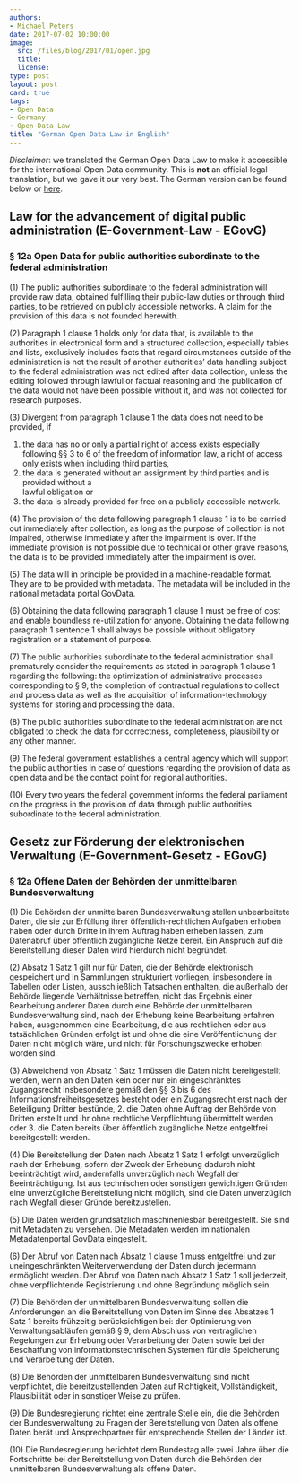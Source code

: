 ```yaml
---
authors:
- Michael Peters
date: 2017-07-02 10:00:00
image:
  src: /files/blog/2017/01/open.jpg
  title: 
  license:
type: post
layout: post
card: true
tags:
- Open Data
- Germany
- Open-Data-Law
title: "German Open Data Law in English"
---
```

*Disclaimer*: we translated the German Open Data Law to make it accessible for the international Open Data community. This is **not** an official legal translation, but we gave it our very best. The German version can be found below or [here](https://www.gesetze-im-internet.de/egovg/__12a.html).

<h2> Law for the advancement of digital public administration 
	(E-Government-Law - EGovG) </h2>
<h3> § 12a Open Data for public authorities subordinate to the federal administration </h3>

(1) The public authorities subordinate to the federal administration will provide raw data, obtained fulfilling their public-law duties or through third parties, to be retrieved on publicly accessible networks. A claim for the provision of this data is not founded herewith. 

(2) Paragraph 1 clause 1 holds only for data that, 
is available to the authorities in electronical form and a structured collection, especially tables and lists, exclusively includes facts that regard circumstances outside of the administration is not the result of another authorities’ data handling subject to the federal administration was not edited after data collection, unless the editing followed through lawful or factual reasoning and the publication of the data would not have been possible without it, and 
was not collected for research purposes.

(3) Divergent from paragraph 1 clause 1 the data does not need to be provided, if
 1. the data has no or only a partial right of access exists especially following §§ 3 to 6
   of the freedom of information law, a right of access only exists when including third parties,
 2. the data is generated without an assignment by third parties and is provided without a   
       lawful obligation or 
 3. the data is already provided for free on a publicly accessible network. 

(4) The provision of the data following paragraph 1 clause 1 is to be carried out immediately after collection, as long as the purpose of collection is not impaired, otherwise immediately after the impairment is over. If the immediate provision is not possible due to technical or other grave reasons, the data is to be provided immediately after the impairment is over. 

(5) The data will in principle be provided in a machine-readable format. They are to be provided with metadata. The metadata will be included in the national metadata portal GovData. 

(6) Obtaining the data following paragraph 1 clause 1 must be free of cost and enable boundless re-utilization for anyone. Obtaining the data following paragraph 1 sentence 1 shall always be possible without obligatory registration or a statement of purpose.

(7) The public authorities subordinate to the federal administration shall prematurely consider the requirements as stated in paragraph 1 clause 1 regarding the following: the optimization of administrative processes corresponding to § 9, the completion of contractual regulations to collect and process data as well as the acquisition of information-technology systems for storing and processing the data. 

(8) The public authorities subordinate to the federal administration are not obligated to check the data for correctness, completeness, plausibility or any other manner. 

(9) The federal government establishes a central agency which will support the public authorities in case of questions regarding the provision of data as open data and be the contact point for regional authorities. 

(10) Every two years the federal government informs the federal parliament on the progress in the provision of data through public authorities subordinate to the federal administration.



<h2> Gesetz zur Förderung der elektronischen Verwaltung (E-Government-Gesetz - EGovG) </h2>

<h3> § 12a Offene Daten der Behörden der unmittelbaren Bundesverwaltung </h3>

(1) Die Behörden der unmittelbaren Bundesverwaltung stellen unbearbeitete Daten, die sie zur Erfüllung ihrer öffentlich-rechtlichen Aufgaben erhoben haben oder durch Dritte in ihrem Auftrag haben erheben lassen, zum Datenabruf über öffentlich zugängliche Netze bereit. Ein Anspruch auf die Bereitstellung dieser Daten wird hierdurch nicht begründet.

(2) Absatz 1 Satz 1 gilt nur für Daten, die der Behörde elektronisch gespeichert und in Sammlungen strukturiert vorliegen, insbesondere in Tabellen oder Listen,
ausschließlich Tatsachen enthalten, die außerhalb der Behörde liegende Verhältnisse betreffen,
nicht das Ergebnis einer Bearbeitung anderer Daten durch eine Behörde der unmittelbaren Bundesverwaltung sind, nach der Erhebung keine Bearbeitung erfahren haben, ausgenommen eine Bearbeitung, die aus rechtlichen oder aus tatsächlichen Gründen erfolgt ist und ohne die eine Veröffentlichung der Daten nicht möglich wäre, und nicht für Forschungszwecke erhoben worden sind.

(3) Abweichend von Absatz 1 Satz 1 müssen die Daten nicht bereitgestellt werden, wenn
an den Daten kein oder nur ein eingeschränktes Zugangsrecht insbesondere gemäß den §§ 3 bis 6 des Informationsfreiheitsgesetzes besteht oder ein Zugangsrecht erst nach der Beteiligung Dritter bestünde,
      2. die Daten ohne Auftrag der Behörde von Dritten erstellt und ihr ohne rechtliche Verpflichtung übermittelt werden oder
      3. die Daten bereits über öffentlich zugängliche Netze entgeltfrei bereitgestellt werden.

(4) Die Bereitstellung der Daten nach Absatz 1 Satz 1 erfolgt unverzüglich nach der Erhebung, sofern der Zweck der Erhebung dadurch nicht beeinträchtigt wird, andernfalls unverzüglich nach Wegfall der Beeinträchtigung. Ist aus technischen oder sonstigen gewichtigen Gründen eine unverzügliche Bereitstellung nicht möglich, sind die Daten unverzüglich nach Wegfall dieser Gründe bereitzustellen.

(5) Die Daten werden grundsätzlich maschinenlesbar bereitgestellt. Sie sind mit Metadaten zu versehen. Die Metadaten werden im nationalen Metadatenportal GovData eingestellt.

(6) Der Abruf von Daten nach Absatz 1 clause 1 muss entgeltfrei und zur uneingeschränkten Weiterverwendung der Daten durch jedermann ermöglicht werden. Der Abruf von Daten nach Absatz 1 Satz 1 soll jederzeit, ohne verpflichtende Registrierung und ohne Begründung möglich sein.

(7) Die Behörden der unmittelbaren Bundesverwaltung sollen die Anforderungen an die Bereitstellung von Daten im Sinne des Absatzes 1 Satz 1 bereits frühzeitig berücksichtigen bei:
der Optimierung von Verwaltungsabläufen gemäß § 9, dem Abschluss von vertraglichen Regelungen zur Erhebung oder Verarbeitung der Daten sowie bei der Beschaffung von informationstechnischen Systemen für die Speicherung und Verarbeitung der Daten.

(8) Die Behörden der unmittelbaren Bundesverwaltung sind nicht verpflichtet, die bereitzustellenden Daten auf Richtigkeit, Vollständigkeit, Plausibilität oder in sonstiger Weise zu prüfen.

(9) Die Bundesregierung richtet eine zentrale Stelle ein, die die Behörden der Bundesverwaltung zu Fragen der Bereitstellung von Daten als offene Daten berät und Ansprechpartner für entsprechende Stellen der Länder ist.

(10) Die Bundesregierung berichtet dem Bundestag alle zwei Jahre über die Fortschritte bei der Bereitstellung von Daten durch die Behörden der unmittelbaren Bundesverwaltung als offene Daten.

